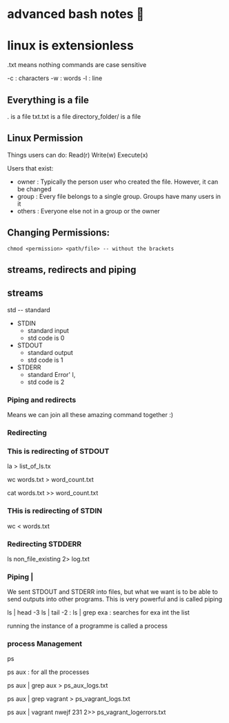# advanced bash notes :taco:


# linux is extensionless
.txt means nothing
commands are case sensitive

-c : characters
-w : words
-l : line
## Everything is a file
. is a file
txt.txt is a file
directory_folder/ is a file


## Linux Permission

Things users can do:
Read(r)
Write(w)
Execute(x)

Users that exist:
- owner : Typically the person user who created the file. However, it can be changed
- group : Every file belongs to a single group. Groups have many users in it
- others : Everyone else not in a group or the owner


## Changing Permissions:

    chmod <permission> <path/file> -- without the brackets

## streams, redirects and piping

## streams
std -- standard
- STDIN
  - standard input
  - std code is 0
- STDOUT
  - standard output
  - std code is 1
- STDERR
  - standard Error'
  l,
  - std code is 2

### Piping and redirects
Means we can join all these amazing command together :)

### Redirecting
### This is redirecting  of STDOUT
la > list_of_ls.tx

wc words.txt > word_count.txt

cat words.txt >> word_count.txt


### THis is redirecting of STDIN

wc < words.txt


### Redirecting STDDERR

ls non_file_existing 2> log.txt

### Piping |
We sent STDOUT and STDERR into files, but what we want is to be able to send outputs
into other programs. This is very powerful and is called piping


ls | head -3
ls | tail -2     :
ls | grep exa    : searches for exa int the list


running the instance of a programme is called a process


### process Management

ps

ps aux : for all the processes

ps aux | grep aux > ps_aux_logs.txt

ps aux | grep vagrant > ps_vagrant_logs.txt

ps aux | vagrant nwejf 231 2>> ps_vagrant_logerrors.txt
